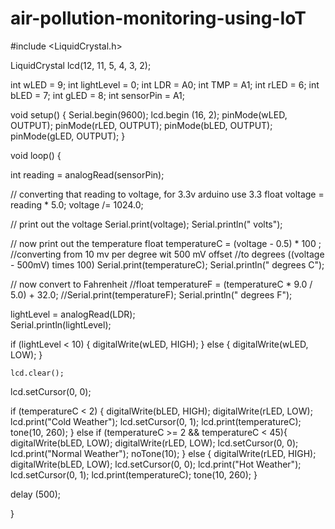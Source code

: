 # air-pollution-monitoring-using-IoT
#include <LiquidCrystal.h>

LiquidCrystal lcd(12, 11, 5, 4, 3, 2);

int wLED = 9;
int lightLevel = 0;
int LDR = A0;
int TMP = A1;
int rLED = 6;
int bLED = 7;
int gLED = 8;
int sensorPin = A1;

void setup() {
  Serial.begin(9600);
  lcd.begin (16, 2);
  pinMode(wLED, OUTPUT);
  pinMode(rLED, OUTPUT);
  pinMode(bLED, OUTPUT);
  pinMode(gLED, OUTPUT);
}

void loop() {
  
  int reading = analogRead(sensorPin);
  
  // converting that reading to voltage, for 3.3v arduino use 3.3
  float voltage = reading * 5.0;
  voltage /= 1024.0; 
 
  // print out the voltage
  Serial.print(voltage); Serial.println(" volts");
 
  // now print out the temperature
  float temperatureC = (voltage - 0.5) * 100 ;  //converting from 10 mv per degree wit 500 mV offset
                                               //to degrees ((voltage - 500mV) times 100)
  Serial.print(temperatureC); Serial.println(" degrees C");
 
  // now convert to Fahrenheit
  //float temperatureF = (temperatureC * 9.0 / 5.0) + 32.0;
  //Serial.print(temperatureF); Serial.println(" degrees F");
 
  lightLevel = analogRead(LDR);  
  Serial.println(lightLevel); 
  
  if (lightLevel < 10) {
    digitalWrite(wLED, HIGH);
  } else {
    digitalWrite(wLED, LOW);
  }
  
    lcd.clear();
  lcd.setCursor(0, 0);
  
  if (temperatureC < 2) {
    digitalWrite(bLED, HIGH);
    digitalWrite(rLED, LOW);
    lcd.print("Cold Weather");
    lcd.setCursor(0, 1);
    lcd.print(temperatureC);
    tone(10, 260);
  } else if (temperatureC >= 2 && temperatureC < 45){
    digitalWrite(bLED, LOW);
    digitalWrite(rLED, LOW);
    lcd.setCursor(0, 0);
    lcd.print("Normal Weather");
    noTone(10);
  } else {
    digitalWrite(rLED, HIGH);
    digitalWrite(bLED, LOW);
    lcd.setCursor(0, 0);
    lcd.print("Hot Weather");
    lcd.setCursor(0, 1);
    lcd.print(temperatureC);
    tone(10, 260);
  }
  
  delay (500);
  
}
